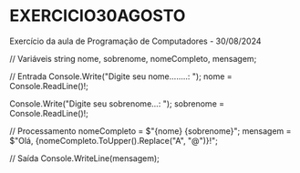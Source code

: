 # EXERCICIO30AGOSTO
Exercício da aula de Programação de Computadores - 30/08/2024


// Variáveis
string nome, sobrenome, nomeCompleto, mensagem;

// Entrada
Console.Write("Digite seu nome........: ");
nome = Console.ReadLine()!;

Console.Write("Digite seu sobrenome...: ");
sobrenome = Console.ReadLine()!;

// Processamento
nomeCompleto = $"{nome} {sobrenome}";
mensagem = $"Olá, {nomeCompleto.ToUpper().Replace("A", "@")}!";


// Saída
Console.WriteLine(mensagem);


